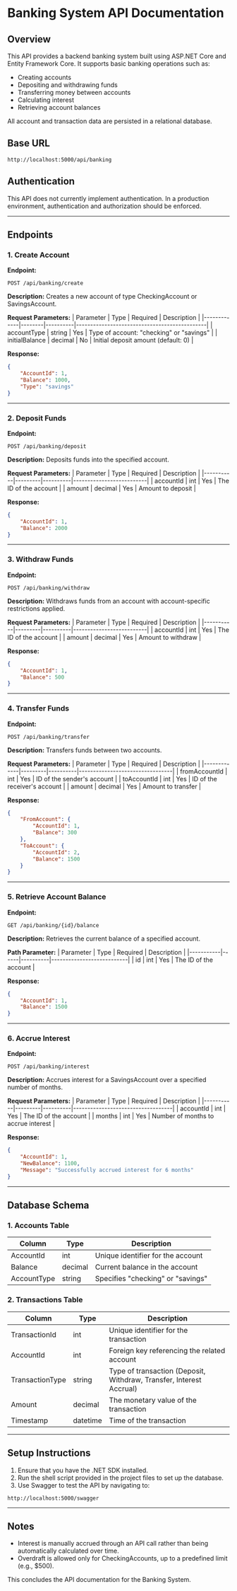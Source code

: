 # Banking System API Documentation

## Overview
This API provides a backend banking system built using ASP.NET Core and Entity Framework Core. It supports basic banking operations such as:
- Creating accounts
- Depositing and withdrawing funds
- Transferring money between accounts
- Calculating interest
- Retrieving account balances

All account and transaction data are persisted in a relational database.

## Base URL
```
http://localhost:5000/api/banking
```

## Authentication
This API does not currently implement authentication. In a production environment, authentication and authorization should be enforced.

---

## Endpoints
### 1. Create Account
**Endpoint:**
```
POST /api/banking/create
```
**Description:** Creates a new account of type CheckingAccount or SavingsAccount.

**Request Parameters:**
| Parameter    | Type   | Required | Description                                  |
|-------------|--------|----------|----------------------------------------------|
| accountType | string | Yes      | Type of account: "checking" or "savings"   |
| initialBalance | decimal | No  | Initial deposit amount (default: 0)        |

**Response:**
```json
{
    "AccountId": 1,
    "Balance": 1000,
    "Type": "savings"
}
```
---

### 2. Deposit Funds
**Endpoint:**
```
POST /api/banking/deposit
```
**Description:** Deposits funds into the specified account.

**Request Parameters:**
| Parameter  | Type    | Required | Description              |
|-----------|---------|----------|--------------------------|
| accountId | int     | Yes      | The ID of the account   |
| amount    | decimal | Yes      | Amount to deposit       |

**Response:**
```json
{
    "AccountId": 1,
    "Balance": 2000
}
```
---

### 3. Withdraw Funds
**Endpoint:**
```
POST /api/banking/withdraw
```
**Description:** Withdraws funds from an account with account-specific restrictions applied.

**Request Parameters:**
| Parameter  | Type    | Required | Description              |
|-----------|---------|----------|--------------------------|
| accountId | int     | Yes      | The ID of the account   |
| amount    | decimal | Yes      | Amount to withdraw      |

**Response:**
```json
{
    "AccountId": 1,
    "Balance": 500
}
```
---

### 4. Transfer Funds
**Endpoint:**
```
POST /api/banking/transfer
```
**Description:** Transfers funds between two accounts.

**Request Parameters:**
| Parameter    | Type    | Required | Description                     |
|-------------|---------|----------|---------------------------------|
| fromAccountId | int   | Yes      | ID of the sender's account     |
| toAccountId   | int   | Yes      | ID of the receiver's account   |
| amount        | decimal | Yes   | Amount to transfer            |

**Response:**
```json
{
    "FromAccount": {
        "AccountId": 1,
        "Balance": 300
    },
    "ToAccount": {
        "AccountId": 2,
        "Balance": 1500
    }
}
```
---

### 5. Retrieve Account Balance
**Endpoint:**
```
GET /api/banking/{id}/balance
```
**Description:** Retrieves the current balance of a specified account.

**Path Parameter:**
| Parameter | Type | Required | Description               |
|-----------|------|----------|---------------------------|
| id        | int  | Yes      | The ID of the account    |

**Response:**
```json
{
    "AccountId": 1,
    "Balance": 1500
}
```
---

### 6. Accrue Interest
**Endpoint:**
```
POST /api/banking/interest
```
**Description:** Accrues interest for a SavingsAccount over a specified number of months.

**Request Parameters:**
| Parameter  | Type    | Required | Description                       |
|-----------|---------|----------|-----------------------------------|
| accountId | int     | Yes      | The ID of the account            |
| months    | int     | Yes      | Number of months to accrue interest |

**Response:**
```json
{
    "AccountId": 1,
    "NewBalance": 1100,
    "Message": "Successfully accrued interest for 6 months"
}
```
---

## Database Schema
### 1. Accounts Table
| Column      | Type    | Description                                     |
|------------|---------|-------------------------------------------------|
| AccountId  | int     | Unique identifier for the account              |
| Balance    | decimal | Current balance in the account                 |
| AccountType | string | Specifies "checking" or "savings"               |

### 2. Transactions Table
| Column        | Type    | Description                                      |
|--------------|---------|--------------------------------------------------|
| TransactionId | int     | Unique identifier for the transaction           |
| AccountId    | int     | Foreign key referencing the related account      |
| TransactionType | string | Type of transaction (Deposit, Withdraw, Transfer, Interest Accrual) |
| Amount       | decimal | The monetary value of the transaction           |
| Timestamp    | datetime | Time of the transaction                        |

---

## Setup Instructions
1. Ensure that you have the .NET SDK installed.
2. Run the shell script provided in the project files to set up the database.
3. Use Swagger to test the API by navigating to:
```
http://localhost:5000/swagger
```

---

## Notes
- Interest is manually accrued through an API call rather than being automatically calculated over time.
- Overdraft is allowed only for CheckingAccounts, up to a predefined limit (e.g., $500).

This concludes the API documentation for the Banking System.


